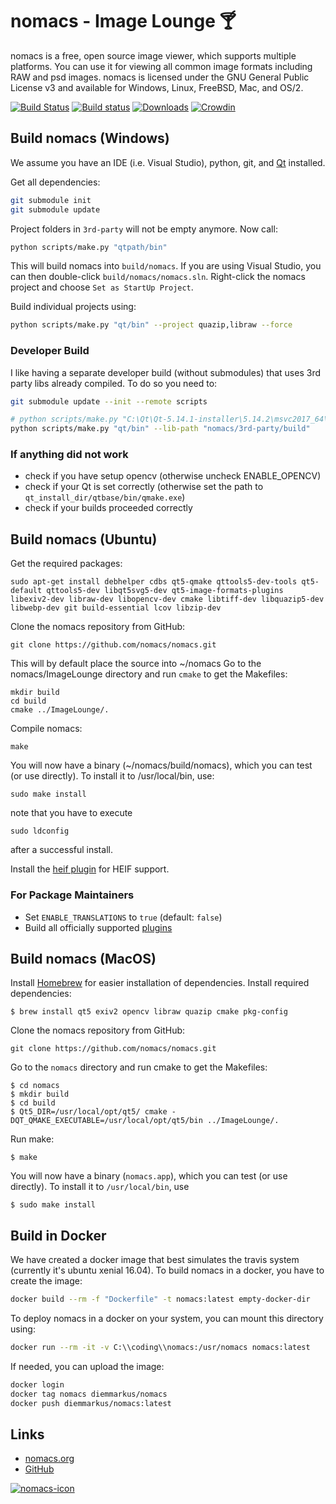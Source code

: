 # nomacs - Image Lounge 🍸

nomacs is a free, open source image viewer, which supports multiple platforms. You can use it for viewing all common image formats including RAW and psd images. nomacs is licensed under the GNU General Public License v3 and available for Windows, Linux, FreeBSD, Mac, and OS/2.

[![Build Status](https://travis-ci.org/nomacs/nomacs.svg?branch=master)](https://travis-ci.org/nomacs/nomacs)
[![Build status](https://ci.appveyor.com/api/projects/status/0lw27jchw3ymaqd4?svg=true)](https://ci.appveyor.com/project/diemmarkus/nomacs)
[![Downloads](https://img.shields.io/github/downloads/nomacs/nomacs/total.svg)](https://github.com/nomacs/nomacs/releases/latest)
[![Crowdin](https://badges.crowdin.net/nomacs/localized.svg)](http://translate.nomacs.org/project/nomacs)

## Build nomacs (Windows)

We assume you have an IDE (i.e. Visual Studio), python, git, and [Qt](https://www.qt.io/download-open-source) installed.  

Get all dependencies:
```bash
git submodule init
git submodule update
```
Project folders in ``3rd-party`` will not be empty anymore. Now call:
```bash
python scripts/make.py "qtpath/bin"
```

This will build nomacs into `build/nomacs`. If you are using Visual Studio, you can then double-click `build/nomacs/nomacs.sln`. Right-click the nomacs project and choose `Set as StartUp Project`.

Build individual projects using:
```bash
python scripts/make.py "qt/bin" --project quazip,libraw --force
```

### Developer Build
I like having a separate developer build (without submodules) that uses 3rd party libs already compiled. To do so you need to: 
```bash
git submodule update --init --remote scripts 

# python scripts/make.py "C:\Qt\Qt-5.14.1-installer\5.14.2\msvc2017_64\bin" --lib-path C:\coding\nomacs\nomacs\3rd-party\build
python scripts/make.py "qt/bin" --lib-path "nomacs/3rd-party/build"
```

### If anything did not work

- check if you have setup opencv (otherwise uncheck ENABLE_OPENCV)
- check if your Qt is set correctly (otherwise set the path to `qt_install_dir/qtbase/bin/qmake.exe`)
- check if your builds proceeded correctly

## Build nomacs (Ubuntu)

Get the required packages:

``` console
sudo apt-get install debhelper cdbs qt5-qmake qttools5-dev-tools qt5-default qttools5-dev libqt5svg5-dev qt5-image-formats-plugins libexiv2-dev libraw-dev libopencv-dev cmake libtiff-dev libquazip5-dev libwebp-dev git build-essential lcov libzip-dev
```

Clone the nomacs repository from GitHub:
``` console
git clone https://github.com/nomacs/nomacs.git
```

This will by default place the source into ~/nomacs
Go to the nomacs/ImageLounge directory and run `cmake` to get the Makefiles:
``` console
mkdir build
cd build
cmake ../ImageLounge/.
```

Compile nomacs:
``` console
make
```

You will now have a binary (~/nomacs/build/nomacs), which you can test (or use directly). To install it to /usr/local/bin, use:
``` console
sudo make install
```

note that you have to execute
``` console
sudo ldconfig
```
after a successful install.

Install the [heif plugin](https://github.com/jakar/qt-heif-image-plugin) for HEIF support.

### For Package Maintainers

- Set `ENABLE_TRANSLATIONS` to `true` (default: `false`)
- Build all officially supported [plugins](https://github.com/nomacs/nomacs-plugins/)

## Build nomacs (MacOS)

Install [Homebrew](http://brew.sh/) for easier installation of dependencies.
Install required dependencies:

``` console
$ brew install qt5 exiv2 opencv libraw quazip cmake pkg-config
```

Clone the nomacs repository from GitHub:
``` console
git clone https://github.com/nomacs/nomacs.git
```

Go to the `nomacs` directory and run cmake to get the Makefiles:

``` console
$ cd nomacs
$ mkdir build
$ cd build
$ Qt5_DIR=/usr/local/opt/qt5/ cmake -DQT_QMAKE_EXECUTABLE=/usr/local/opt/qt5/bin ../ImageLounge/.
```

Run make:

```console
$ make
```

You will now have a binary (`nomacs.app`), which you can test (or use directly). To install it to `/usr/local/bin`, use

```console
$ sudo make install
```

## Build in Docker
We have created a docker image that best simulates the travis system (currently it's ubuntu xenial 16.04). To build nomacs in a docker, you have to create the image:
````bash
docker build --rm -f "Dockerfile" -t nomacs:latest empty-docker-dir
`````
To deploy nomacs in a docker on your system, you can mount this directory using:
````bash
docker run --rm -it -v C:\\coding\\nomacs:/usr/nomacs nomacs:latest
````
If needed, you can upload the image:
````bash
docker login
docker tag nomacs diemmarkus/nomacs
docker push diemmarkus/nomacs:latest
````

## Links

- [nomacs.org](https://nomacs.org)
- [GitHub](https://github.com/nomacs)

[![nomacs-icon](https://nomacs.org/startpage/nomacs.svg)](https://nomacs.org)
